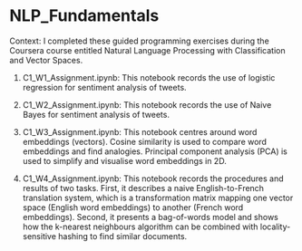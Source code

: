 # NLP_Fundamentals

Context: I completed these guided programming exercises during the Coursera course entitled Natural Language Processing with Classification and Vector Spaces.

1. C1_W1_Assignment.ipynb:
This notebook records the use of logistic regression for sentiment analysis of tweets.

2. C1_W2_Assignment.ipynb:
This notebook records the use of Naive Bayes for sentiment analysis of tweets.

3. C1_W3_Assignment.ipynb:
This notebook centres around word embeddings (vectors). Cosine similarity is used to compare word embeddings and find analogies. Principal component analysis (PCA) is used to simplify and visualise word embeddings in 2D.

4. C1_W4_Assignment.ipynb:
This notebook records the procedures and results of two tasks. First, it describes a naive English-to-French translation system, which is a transformation matrix mapping one vector space (English word embeddings) to another (French word embeddings). Second, it presents a bag-of-words model and shows how the k-nearest neighbours algorithm can be combined with locality-sensitive hashing to find similar documents.
